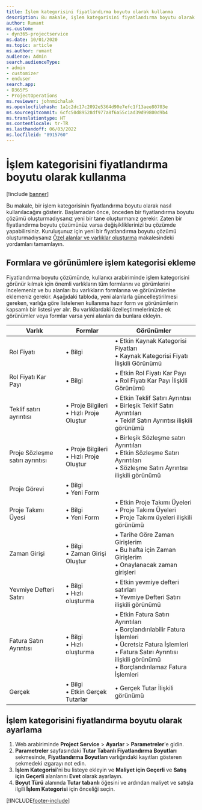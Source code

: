 ```yaml
---
title: İşlem kategorisini fiyatlandırma boyutu olarak kullanma
description: Bu makale, işlem kategorisini fiyatlandırma boyutu olarak kullanma hakkında bilgi sağlar.
author: Rumant
ms.custom:
- dyn365-projectservice
ms.date: 10/01/2020
ms.topic: article
ms.author: rumant
audience: Admin
search.audienceType:
- admin
- customizer
- enduser
search.app:
- D365PS
- ProjectOperations
ms.reviewer: johnmichalak
ms.openlocfilehash: 1a1c2dc17c2092e5364d90e7efc1f13aee80703e
ms.sourcegitcommit: 6cfc50d89528df977a8f6a55c1ad39d99800d9b4
ms.translationtype: HT
ms.contentlocale: tr-TR
ms.lasthandoff: 06/03/2022
ms.locfileid: "8915760"
---
```

# <a name="use-transaction-category-as-a-pricing-dimension"></a>İşlem kategorisini fiyatlandırma boyutu olarak kullanma

[!include [banner](../includes/psa-now-project-operations.md)]

Bu makale, bir işlem kategorisinin fiyatlandırma boyutu olarak nasıl kullanılacağını gösterir. Başlamadan önce, önceden bir fiyatlandırma boyutu çözümü oluşturmadıysanız yeni bir tane oluşturmanız gerekir. Zaten bir fiyatlandırma boyutu çözümünüz varsa değişikliklerinizi bu çözümde yapabilirsiniz. Kuruluşunuz için yeni bir fiyatlandırma boyutu çözümü oluşturmadıysanız [Özel alanlar ve varlıklar oluşturma](create-custom-fields-entities.md) makalesindeki yordamları tamamlayın.

## <a name="add-transaction-category-to-forms-and-views"></a>Formlara ve görünümlere işlem kategorisi ekleme
Fiyatlandırma boyutu çözümünde, kullanıcı arabiriminde işlem kategorisini görünür kılmak için önemli varlıkların tüm formlarını ve görümlerini incelemeniz ve bu alanları bu varlıkların formlarına ve görünümlerine eklemeniz gerekir.
Aşağıdaki tabloda, yeni alanlarla güncelleştirilmesi gereken, varlığa göre listelenen kullanıma hazır form ve görünümlerin kapsamlı bir listesi yer alır. Bu varlıklardaki özelleştirmelerinizde ek görünümler veya formlar varsa yeni alanları da bunlara ekleyin.

|  Varlık        | Formlar     |Görünümler        |
| ------------------------------|---------------------------------|----------------------------------|
|  Rol Fiyatı|• Bilgi |• Etkin Kaynak Kategorisi Fiyatları<br> • Kaynak Kategorisi Fiyatı İlişkili Görünümü|
|  Rol Fiyatı Kar Payı|• Bilgi|• Etkin Rol Fiyatı Kar Payı<br>• Rol Fiyatı Kar Payı İlişkili Görünümü|
|  Teklif satırı ayrıntısı|• Proje Bilgileri<br>• Hızlı Proje Oluştur|• Etkin Teklif Satırı Ayrıntısı<br>• Birleşik Teklif Satırı Ayrıntıları<br>• Teklif Satırı Ayrıntısı ilişkili görünümü|
|  Proje Sözleşme satırı ayrıntısı|• Proje Bilgileri<br>• Hızlı Proje Oluştur|• Birleşik Sözleşme satırı Ayrıntıları<br>• Etkin Sözleşme Satırı Ayrıntıları<br>• Sözleşme Satırı Ayrıntısı ilişkili görünümü|
|  Proje Görevi|• Bilgi<br>• Yeni Form||
|  Proje Takımı Üyesi|• Bilgi<br>• Yeni Form|• Etkin Proje Takımı Üyeleri<br>• Proje Takımı Üyeleri<br>• Proje Takımı üyeleri ilişkili görünümü|
|  Zaman Girişi|• Bilgi<br>• Zaman Girişi Oluştur|• Tarihe Göre Zaman Girişlerim<br>• Bu hafta için Zaman Girişlerim<br>• Onaylanacak zaman girişleri|
|  Yevmiye Defteri Satırı|• Bilgi<br>• Hızlı oluşturma|• Etkin yevmiye defteri satırları<br>• Yevmiye Defteri Satırı ilişkili görünümü|
|  Fatura Satırı Ayrıntısı|• Bilgi<br>• Hızlı oluşturma|• Etkin Fatura Satırı Ayrıntıları<br>• Borçlandırılabilir Fatura İşlemleri<br>• Ücretsiz Fatura İşlemleri<br>• Fatura Satırı Ayrıntısı ilişkili görünümü<br>• Borçlandırılamaz Fatura İşlemleri|
|  Gerçek|• Bilgi<br>• Etkin Gerçek Tutarlar|• Gerçek Tutar İlişkili görünümü|

## <a name="set-up-transaction-category-as-a-pricing-dimension"></a>İşlem kategorisini fiyatlandırma boyutu olarak ayarlama

1. Web arabiriminde **Project Service** > **Ayarlar** > **Parametreler**'e gidin. 
2. **Parametreler** sayfasındaki **Tutar Tabanlı Fiyatlandırma Boyutları** sekmesinde, **Fiyatlandırma Boyutları** varlığındaki kayıtları gösteren sekmedeki ızgarayı not edin.
3. **İşlem Kategorisi**'ni bu listeye ekleyin ve **Maliyet için Geçerli** ve **Satış için Geçerli** alanlarını **Evet** olarak ayarlayın.
4. **Boyut Türü** alanında **Tutar tabanlı** öğesini ve ardından maliyet ve satışla ilgili **İşlem Kategorisi** için önceliği seçin.


[!INCLUDE[footer-include](../includes/footer-banner.md)]
